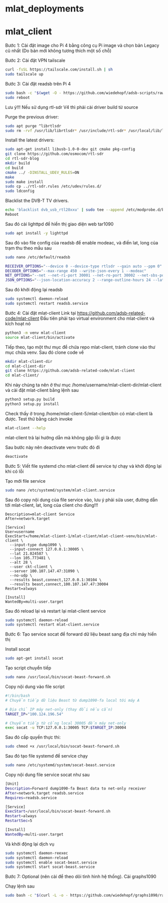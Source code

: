 # mlat_deployments
# mlat_client 
Bước 1: Cài đặt image cho Pi 4 bằng công cụ Pi image và chọn bản Legacy cũ nhất (Do bản mới không tương thích một số chỗ)

Bước 2: Cài đặt VPN tailscale
```bash
curl -fsSL https://tailscale.com/install.sh | sh
sudo tailscale up
```
Bước 3: Cài đặt readsb trên Pi 4
```bash
sudo bash -c "$(wget -O - https://github.com/wiedehopf/adsb-scripts/raw/master/readsb-install.sh)"
sudo reboot
```
 Lưu ý!!! Nếu sử dụng rtl-sdr V4 thì phải cài driver build từ source 
 
 Purge the previous driver:
 ```bash
sudo apt purge ^librtlsdr
sudo rm -rvf /usr/lib/librtlsdr* /usr/include/rtl-sdr* /usr/local/lib/librtlsdr* /usr/local/include/rtl-sdr* /usr/local/include/rtl_* /usr/local/bin/rtl_*
```

Install the latest drivers:
```bash
sudo apt-get install libusb-1.0-0-dev git cmake pkg-config
git clone https://github.com/osmocom/rtl-sdr
cd rtl-sdr-blog
mkdir build
cd build
cmake ../ -DINSTALL_UDEV_RULES=ON
make
sudo make install
sudo cp ../rtl-sdr.rules /etc/udev/rules.d/
sudo ldconfig
```

Blacklist the DVB-T TV drivers.
```bash
echo 'blacklist dvb_usb_rtl28xxu' | sudo tee --append /etc/modprobe.d/blacklist-dvb_usb_rtl28xxu.conf
Reboot
```

Sau đó cài lighttpd để hiển thị giao diện web tar1090
```bash
sudo apt install -y lighttpd
```
Sau đó vào file config của readsb để enable modeac, và điền lat, long của trạm thu theo mẫu sau

```bash
sudo nano /etc/default/readsb
```

```bash
RECEIVER_OPTIONS="--device 0 --device-type rtlsdr --gain auto --ppm 0"
DECODER_OPTIONS="--max-range 450 --write-json-every 1 --modeac"
NET_OPTIONS="--net --net-ri-port 30001 --net-ro-port 30002 --net-sbs-port 30003 --net-bi-port 30004,30104 --net-bo-port 30005"
JSON_OPTIONS="--json-location-accuracy 2 --range-outline-hours 24 --lat 21.024587 --lon 105.773481"
```
Sau đó khởi động lại readsb 
```bash
sudo systemctl daemon-reload
sudo systemctl restart readsb.service
```
Bước 4: Cài đặt mlat-client
Link tại https://github.com/adsb-related-code/mlat-client
Đầu tiên phải tạo virtual environment cho mlat-client và kích hoạt nó
```bash
python3 -m venv mlat-client
source mlat-client/bin/activate
```
Tiếp theo, tạo một thư mục để chứa repo mlat-client, tránh clone vào thư mục chứa venv. Sau đó clone code về
```bash
mkdir mlat-client-dir
cd mlat-client-dir
git clone https://github.com/adsb-related-code/mlat-client
cd mlat-client/
```
Khi này chúng ta nên ở thư mục /home/username/mlat-client-dir/mlat-client và cài đặt mlat-client bằng lệnh sau
```bash
python3 setup.py build
python3 setup.py install
```
Check thấy ở trong /home/mlat-client-5/mlat-client/bin có mlat-client là được. Test thử bằng cách invoke 
```bash
mlat-client --help
```
mlat-client trả lại hướng dẫn mà không gặp lỗi gì là được

Sau bước này nên deactivate venv trước đó đi 
```bash
deactivate
```


Bước 5: Viết file systemd cho mlat-client để service tự chạy và khởi động lại khi có lỗi

Tạo mới file service
```bash
sudo nano /etc/systemd/system/mlat-client.service
```
Sau đó copy nội dung của file service vào, lưu ý phải sửa user, đường dẫn tới mlat-client, lat, long của client cho đúng!!!
```bash[Unit]
Description=mlat-client Service
After=network.target

[Service]
User=username
ExecStart=/home/mlat-client-1/mlat-client/mlat-client-venv/bin/mlat-client \
  --input-type dump1090 \
  --input-connect 127.0.0.1:30005 \
  --lat 21.024587 \
  --lon 105.773481 \
  --alt 28 \
  --user ckt-client \
  --server 100.107.147.47:31090 \
  --no-udp \
  --results beast,connect,127.0.0.1:30104 \
  --results beast,connect,100.107.147.47:30004
Restart=always

[Install]
WantedBy=multi-user.target
```
Sau đó reload lại và restart lại mlat-client service
```bash
sudo systemctl daemon-reload
sudo systemctl restart mlat-client.service
```
Bước 6: Tạo service socat để forward dữ liệu beast sang địa chỉ máy hiển thị

Install socat
```bash
sudo apt-get install socat
```
Tạo script chuyển tiếp
```bash
sudo nano /usr/local/bin/socat-beast-forward.sh
```
Copy nội dung vào file script
```bash
#!/bin/bash
# Chuyển tiếp dữ liệu Beast từ dump1090-fa local tới máy A

# Địa chỉ IP máy net-only (thay đổi nếu cần)
TARGET_IP="100.124.196.54"

# Chuyển tiếp từ cổng local 30005 đến máy net-only
exec socat -u TCP:127.0.0.1:30005 TCP:$TARGET_IP:30004
```

Sau đó cấp quyền thực thi:
```bash
sudo chmod +x /usr/local/bin/socat-beast-forward.sh
```
Sau đó tạo file systemd để service chạy
```bash
sudo nano /etc/systemd/system/socat-beast.service
```
Copy nội dung file service socat như sau
```bash
[Unit]
Description=Forward dump1090-fa Beast data to net-only receiver
After=network.target readsb.service
Requires=readsb.service

[Service]
ExecStart=/usr/local/bin/socat-beast-forward.sh
Restart=always
RestartSec=5

[Install]
WantedBy=multi-user.target
```
Và khởi động lại dịch vụ
```bash
sudo systemctl daemon-reexec
sudo systemctl daemon-reload
sudo systemctl enable socat-beast.service
sudo systemctl start socat-beast.service
```
Bước 7: Optional (nên cài để theo dõi tình hình hệ thống). Cài graphs1090

Chạy lệnh sau
```bash
sudo bash -c "$(curl -L -o - https://github.com/wiedehopf/graphs1090/raw/master/install.sh)"
```
